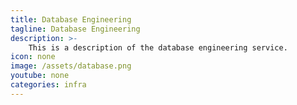 ```yaml
---
title: Database Engineering
tagline: Database Engineering
description: >-
    This is a description of the database engineering service.
icon: none
image: /assets/database.png
youtube: none
categories: infra
---
```

